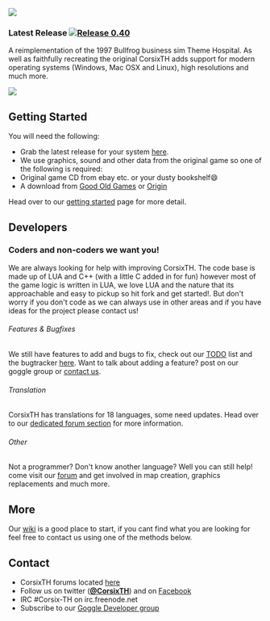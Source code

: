 ![](http://i.imgur.com/fYp148T.jpg)
### Latest Release [![Release 0.40](https://img.shields.io/badge/release-0.40-brightgreen.svg)](https://github.com/CorsixTH/CorsixTH/releases)

A reimplementation of the 1997 Bullfrog business sim Theme Hospital. As well as faithfully recreating the original CorsixTH adds support for modern operating systems (Windows, Mac OSX and Linux), high resolutions and much more.

![](http://i.imgur.com/qHV60Ui.png)


## Getting Started ##

You will need the following:

- Grab the latest release for your system [here](https://github.com/CorsixTH/CorsixTH/releases).
- We use graphics, sound and other data from the original game so one of the following is required:
 - Original game CD from ebay etc. or your dusty bookshelf:smile:
 - A download from [Good Old Games](http://www.gog.com/game/theme_hospital) or [Origin](https://www.origin.com/en-gb/store/buy/theme-hospital-origin/pc-download/base-game/standard-edition)

 Head over to our [getting started](https://github.com/CorsixTH/CorsixTH/wiki/Getting-Started) page for more detail.
 
## Developers 
### Coders and non-coders we want you!

We are always looking for help with improving CorsixTH. The code base is made up of LUA and C++ (with a little C added in for fun) however most of the game logic is written in LUA, we love LUA and the nature that its approachable and easy to pickup so hit fork and get started!. But don't worry if you don't code as we can always use in other areas and if you have ideas for the project please contact us!


###### Features & Bugfixes ######
We still have features to add and bugs to fix, check out our [TODO](https://github.com/CorsixTH/CorsixTH/wiki/Programming-Ideas) list and the bugtracker [here](https://github.com/CorsixTH/CorsixTH/issues). Want to talk about adding a feature? post on our goggle group or [contact us](#Contact).

###### Translation ######
CorsixTH has translations for 18 languages, some need updates. Head over to our [dedicated forum section](http://forums.corsixth.com/index.php/board,11.0.html) for more information.

###### Other ######

Not a programmer? Don't know another language? Well you can still help! come visit our [forum](http://forums.corsixth.com/) and get involved in map creation, graphics replacements and much more.

## More

Our [wiki](https://github.com/CorsixTH/CorsixTH/wiki) is a good place to start, if you cant find what you are looking for feel free to contact us using one of the methods below.

## Contact

- CorsixTH forums located [here](http://forums.corsixth.com/)
- Follow us on twitter ([**@CorsixTH**](https://twitter.com/CorsixTH)) and on [Facebook](https://facebook.com/CorsixTH)
- IRC #Corsix-TH on irc.freenode.net
- Subscribe to our [Goggle Developer group](http://groups.google.com/group/corsix-th-dev)
